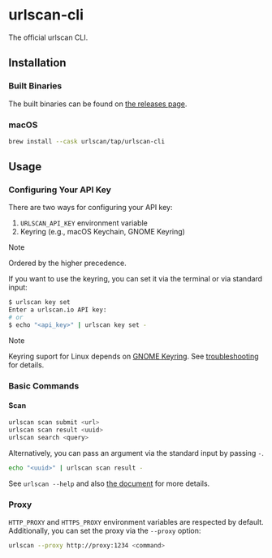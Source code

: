 # urlscan-cli

The official urlscan CLI.

## Installation

### Built Binaries

The built binaries can be found on [the releases page](https://github.com/urlscan/urlscan-cli/releases).

### macOS

```sh
brew install --cask urlscan/tap/urlscan-cli
```

## Usage

### Configuring Your API Key

There are two ways for configuring your API key:

1. `URLSCAN_API_KEY` environment variable
2. Keyring (e.g., macOS Keychain, GNOME Keyring)

> [!NOTE]
> Ordered by the higher precedence.

If you want to use the keyring, you can set it via the terminal or via standard input:

```bash
$ urlscan key set
Enter a urlscan.io API key:
# or
$ echo "<api_key>" | urlscan key set -
```

> [!NOTE]
> Keyring suport for Linux depends on [GNOME Keyring](https://wiki.gnome.org/Projects/GnomeKeyring). See [troubleshooting](./docs/troubleshooting.md#keyring) for details.

### Basic Commands

#### Scan

```bash
urlscan scan submit <url>
urlscan scan result <uuid>
urlscan search <query>
```

Alternatively, you can pass an argument via the standard input by passing `-`.

```bash
echo "<uuid>" | urlscan scan result -
```

See `urlscan --help` and also [the document](docs/urlscan.md) for more details.

### Proxy

`HTTP_PROXY` and `HTTPS_PROXY` environment variables are respected by default. Additionally, you can set the proxy via the `--proxy` option:

```bash
urlscan --proxy http://proxy:1234 <command>
```
